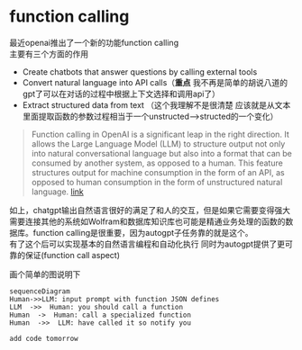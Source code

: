 ﻿# function calling

最近openai推出了一个新的功能function calling  
主要有三个方面的作用  

- Create chatbots that answer questions by calling external tools
- Convert natural language into API calls（**重点** 我不再是简单的胡说八道的gpt了可以在对话的过程中根据上下文选择和调用api了）
- Extract structured data from text （这个我理解不是很清楚 应该就是从文本里面提取函数的参数过程相当于一个unstructed-->structed的一个变化）

> Function calling in OpenAI is a significant leap in the right direction. It allows the Large Language Model (LLM) to structure output not only into natural conversational language but also into a format that can be consumed by another system, as opposed to a human. This feature structures output for machine consumption in the form of an API, as opposed to human consumption in the form of unstructured natural language.
[link](https://docs.kanaries.net/articles/openai-function-calling)

如上，chatgpt输出自然语言很好的满足了和人的交互，但是如果它需要变得强大需要连接其他的系统如Wolfram和数据库知识库也可能是精通业务处理的函数的数据库。function calling是很重要，因为autogpt子任务靠的就是这个。  
有了这个后可以实现基本的自然语言编程和自动化执行 同时为autogpt提供了更可靠的保证(function call aspect)

画个简单的图说明下
```mermaid
sequenceDiagram
Human->>LLM: input prompt with function JSON defines
LLM  ->>  Human: you should call a function
Human  ->  Human: call a specialized function
Human  ->>  LLM: have called it so notify you
```
```python
add code tomorrow
```

